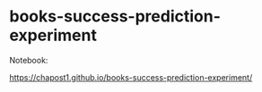 # books-success-prediction-experiment

Notebook:

https://chapost1.github.io/books-success-prediction-experiment/
